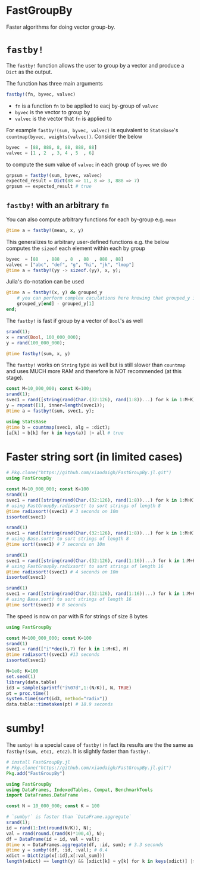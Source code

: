 # FastGroupBy

Faster algorithms for doing vector group-by.

# `fastby!`
The `fastby!` function allows the user to group by a vector and produce 
a `Dict` as the output. 

The function has three main arguments

```julia
fastby!(fn, byvec, valvec)
```

* `fn` is a function `fn` to be applied to eacj by-group of `valvec`
* `byvec` is the vector to group by
* `valvec` is the vector that `fn` is applied to

For example `fastby!(sum, byvec, valvec)` is equivalent to `StatsBase`'s `countmap(byvec, weights(valvec))`. Consider the below
```julia
byvec  = [88, 888, 8, 88, 888, 88]
valvec = [1 , 2  , 3, 4 , 5  , 6]
```
to compute the sum value of `valvec` in each group of `byvec` we do
```julia
grpsum = fastby!(sum, byvec, valvec)
expected_result = Dict(88 => 11, 8 => 3, 888 => 7)
grpsum == expected_result # true
```

## `fastby!` with an arbitrary `fn`
You can also compute arbitrary functions for each by-group e.g. `mean`
```julia
@time a = fastby!(mean, x, y)
```

This generalizes to arbitrary user-defined functions e.g. the below computes the `sizeof` each element within each by group
```julia
byvec  = [88   , 888  , 8  , 88  , 888 , 88]
valvec = ["abc", "def", "g", "hi", "jk", "lmop"]
@time a = fastby!(yy -> sizeof.(yy), x, y);
```

Julia's do-notation can be used
```julia
@time a = fastby!(x, y) do grouped_y
    # you can perform complex caculations here knowing that grouped_y is y grouped by x
    grouped_y[end] - grouped_y[1]
end;
```

The `fastby!` is fast if group by a vector of `Bool`'s as well
```julia
srand(1);
x = rand(Bool, 100_000_000);
y = rand(100_000_000);

@time fastby!(sum, x, y)
```

The `fastby!` works on `String` type as well but is still slower than `countmap` and uses MUCH more RAM and therefore is NOT recommended (at this stage).
```julia
const M=10_000_000; const K=100;
srand(1);
svec1 = rand([string(rand(Char.(32:126), rand(1:8))...) for k in 1:M÷K], M);
y = repeat([1], inner=length(svec1));
@time a = fastby!(sum, svec1, y);

using StatsBase
@time b = countmap(svec1, alg = :dict);
[a[k] ≈ b[k] for k in keys(a)] |> all # true
```

# Faster string sort (in limited cases)
```julia
# Pkg.clone("https://github.com/xiaodaigh/FastGroupBy.jl.git")
using FastGroupBy

const M=10_000_000; const K=100
srand(1)
svec1 = rand([string(rand(Char.(32:126), rand(1:8))...) for k in 1:M÷K], M)
# using FastGroupBy.radixsort! to sort strings of length 8
@time radixsort!(svec1) # 3 seconds on 10m
issorted(svec1)

srand(1)
svec1 = rand([string(rand(Char.(32:126), rand(1:8))...) for k in 1:M÷K], M)
# using Base.sort! to sort strings of length 8
@time sort!(svec1) # 7 seconds on 10m

srand(1)
svec1 = rand([string(rand(Char.(32:126), rand(1:16))...) for k in 1:M÷K], M)
# using FastGroupBy.radixsort! to sort strings of length 16
@time radixsort!(svec1) # 4 seconds on 10m
issorted(svec1)

srand(1)
svec1 = rand([string(rand(Char.(32:126), rand(1:16))...) for k in 1:M÷K], M)
# using Base.sort! to sort strings of length 16
@time sort!(svec1) # 8 seconds

```

The speed is now on par with R for strings of size 8 bytes
```julia
using FastGroupBy

const M=100_000_000; const K=100
srand(1)
svec1 = rand(["i"*dec(k,7) for k in 1:M÷K], M)
@time radixsort!(svec1) #13 seconds
issorted(svec1)
```

```r
N=1e8; K=100
set.seed(1)
library(data.table)
id3 = sample(sprintf("i%07d",1:(N/K)), N, TRUE)
pt = proc.time()
system.time(sort(id3, method="radix"))
data.table::timetaken(pt) # 18.9 seconds
```

# sumby!
The `sumby!` is a special case of `fastby!` in fact its results are the the same as `fastby!(sum, etc1, etc2)`. It is slightly faster than `fastby!`. 

```julia
# install FastGroupBy.jl
# Pkg.clone("https://github.com/xiaodaigh/FastGroupBy.jl.git")
Pkg.add("FastGroupBy")

using FastGroupBy
using DataFrames, IndexedTables, Compat, BenchmarkTools
import DataFrames.DataFrame

const N = 10_000_000; const K = 100

# `sumby!` is faster than `DataFrame.aggregate`
srand(1);
id = rand(1:Int(round(N/K)), N);
val = rand(round.(rand(K)*100,4), N);
df = DataFrame(id = id, val = val);
@time x = DataFrames.aggregate(df, :id, sum); # 3.3 seconds
@time y = sumby!(df, :id, :val); # 0.4
xdict = Dict(zip(x[:id],x[:val_sum]))
length(xdict) == length(y) && [xdict[k] ≈ y[k] for k in keys(xdict)] |> all
```
